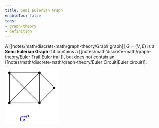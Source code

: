 ```yaml
---
title: Semi Eulerian Graph
enableToc: false
tags:
- graph-theory
- definition
---
```

A [[notes/math/discrete-math/graph-theory/Graph|graph]] $G = (V, E)$ is a **Semi Eulerian Graph** if it contains a [[notes/math/discrete-math/graph-theory/Euler Trail|Euler trail]], but does not contain an [[notes/math/discrete-math/graph-theory/Euler Circuit|Euler circuit]].

![a semi-eulerian graph diagram](notes/assets/semi-euler-graph.png#invert_B)
